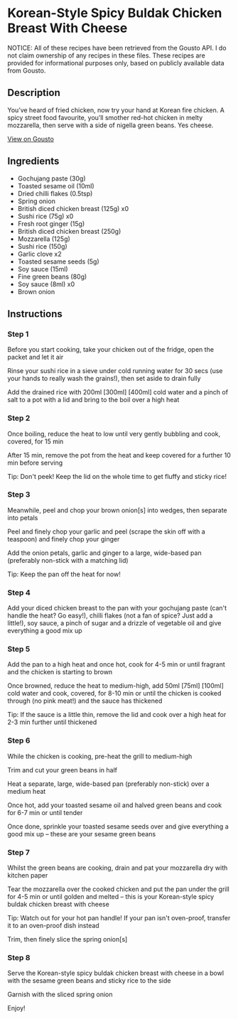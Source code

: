 # Korean-Style Spicy Buldak Chicken Breast With Cheese

NOTICE: All of these recipes have been retrieved from the Gousto API. I do not claim ownership of any recipes in these files. These recipes are provided for informational purposes only, based on publicly available data from Gousto.

## Description

You’ve heard of fried chicken, now try your hand at Korean fire chicken. A spicy street food favourite, you’ll smother red-hot chicken in melty mozzarella, then serve with a side of nigella green beans. Yes cheese.

[View on Gousto](https://www.gousto.co.uk/recipes/cookbook/korean-style-spicy-buldak-chicken-breast-with-cheese)

## Ingredients

- Gochujang paste (30g)
- Toasted sesame oil (10ml)
- Dried chilli flakes (0.5tsp)
- Spring onion
- British diced chicken breast (125g) x0
- Sushi rice (75g) x0
- Fresh root ginger (15g)
- British diced chicken breast (250g)
- Mozzarella (125g)
- Sushi rice (150g)
- Garlic clove x2
- Toasted sesame seeds (5g)
- Soy sauce (15ml)
- Fine green beans (80g)
- Soy sauce (8ml) x0
- Brown onion

## Instructions


### Step 1

Before you start cooking, take your chicken out of the fridge, open the packet and let it air

Rinse your sushi rice in a sieve under cold running water for 30 secs (use your hands to really wash the grains!), then set aside to drain fully

Add the drained rice with 200ml <span class="text-purple">[300ml]</span> <span class="text-danger">[400ml]</span> cold water and a pinch of salt to a pot with a lid and bring to the boil over a high heat


### Step 2

Once boiling, reduce the heat to low until very gently bubbling and cook, covered, for 15 min

After 15 min, remove the pot from the heat and keep covered for a further 10 min before serving

Tip: Don't peek! Keep the lid on the whole time to get fluffy and sticky rice!


### Step 3

Meanwhile, peel and chop your brown onion[s] into wedges, then separate into petals

Peel and finely chop your garlic and peel (scrape the skin off with a teaspoon) and finely chop your ginger

Add the onion petals, garlic and ginger to a large, wide-based pan (preferably non-stick with a matching lid)

Tip: Keep the pan off the heat for now!


### Step 4

Add your diced chicken breast to the pan with your gochujang paste (can't handle the heat? Go easy!), chilli flakes (not a fan of spice? Just add a little!), soy sauce, a pinch of sugar and a drizzle of vegetable oil and give everything a good mix up


### Step 5

Add the pan to a high heat and once hot, cook for 4-5 min or until fragrant and the chicken is starting to brown

Once browned, reduce the heat to medium-high, add 50ml <span class="text-purple">[75ml]</span> <span class="text-danger">[100ml] </span>cold water and cook, covered, for 8-10 min or until the chicken is cooked through (no pink meat!) and the sauce has thickened

Tip: If the sauce is a little thin, remove the lid and cook over a high heat for 2-3 min further until thickened


### Step 6

While the chicken is cooking, pre-heat the grill to medium-high

Trim and cut your green beans in half

Heat a separate, large, wide-based pan (preferably non-stick) over a medium heat

Once hot, add your toasted sesame oil and halved green beans and cook for 6-7 min or until tender

Once done, sprinkle your toasted sesame seeds over and give everything a good mix up – these are your sesame green beans


### Step 7

Whilst the green beans are cooking, drain and pat your mozzarella dry with kitchen paper

Tear the mozzarella over the cooked chicken and put the pan under the grill for 4-5 min or until golden and melted – this is your Korean-style spicy buldak chicken breast with cheese

Tip: Watch out for your hot pan handle! If your pan isn't oven-proof, transfer it to an oven-proof dish instead

Trim, then finely slice the spring onion[s]

### Step 8

Serve the Korean-style spicy buldak chicken breast with cheese in a bowl with the sesame green beans and sticky rice to the side

Garnish with the sliced spring onion

Enjoy!

